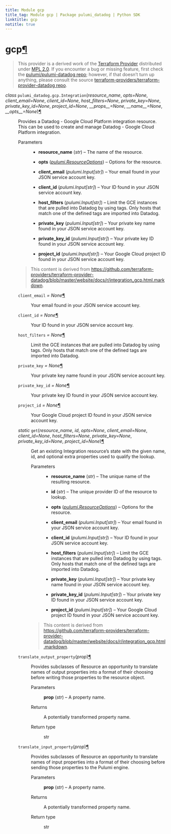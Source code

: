```yaml
---
title: Module gcp
title_tag: Module gcp | Package pulumi_datadog | Python SDK
linktitle: gcp
notitle: true
---
```


<div class="section" id="gcp">
<h1>gcp<a class="headerlink" href="#gcp" title="Permalink to this headline">¶</a></h1>
<blockquote>
<div><p>This provider is a derived work of the <a class="reference external" href="https://github.com/terraform-providers/terraform-provider-datadog">Terraform Provider</a> distributed under
<a class="reference external" href="https://www.mozilla.org/en-US/MPL/2.0/">MPL 2.0</a>. If you encounter a bug or missing feature, first check the
<a class="reference external" href="https://github.com/pulumi/pulumi-datadog/issues">pulumi/pulumi-datadog repo</a>; however, if that doesn’t turn up
anything, please consult the source <a class="reference external" href="https://github.com/terraform-providers/terraform-provider-datadog/issues">terraform-providers/terraform-provider-datadog repo</a>.</p>
</div></blockquote>
<span class="target" id="module-pulumi_datadog.gcp"></span><dl class="class">
<dt id="pulumi_datadog.gcp.Integration">
<em class="property">class </em><code class="sig-prename descclassname">pulumi_datadog.gcp.</code><code class="sig-name descname">Integration</code><span class="sig-paren">(</span><em class="sig-param">resource_name</em>, <em class="sig-param">opts=None</em>, <em class="sig-param">client_email=None</em>, <em class="sig-param">client_id=None</em>, <em class="sig-param">host_filters=None</em>, <em class="sig-param">private_key=None</em>, <em class="sig-param">private_key_id=None</em>, <em class="sig-param">project_id=None</em>, <em class="sig-param">__props__=None</em>, <em class="sig-param">__name__=None</em>, <em class="sig-param">__opts__=None</em><span class="sig-paren">)</span><a class="headerlink" href="#pulumi_datadog.gcp.Integration" title="Permalink to this definition">¶</a></dt>
<dd><p>Provides a Datadog - Google Cloud Platform integration resource. This can be used to create and manage Datadog - Google Cloud Platform integration.</p>
<dl class="field-list simple">
<dt class="field-odd">Parameters</dt>
<dd class="field-odd"><ul class="simple">
<li><p><strong>resource_name</strong> (<em>str</em>) – The name of the resource.</p></li>
<li><p><strong>opts</strong> (<a class="reference internal" href="../../pulumi/#pulumi.ResourceOptions" title="pulumi.ResourceOptions"><em>pulumi.ResourceOptions</em></a>) – Options for the resource.</p></li>
<li><p><strong>client_email</strong> (<em>pulumi.Input</em><em>[</em><em>str</em><em>]</em>) – Your email found in your JSON service account key.</p></li>
<li><p><strong>client_id</strong> (<em>pulumi.Input</em><em>[</em><em>str</em><em>]</em>) – Your ID found in your JSON service account key.</p></li>
<li><p><strong>host_filters</strong> (<em>pulumi.Input</em><em>[</em><em>str</em><em>]</em>) – Limit the GCE instances that are pulled into Datadog by using tags. Only hosts that match one of the defined tags are imported into Datadog.</p></li>
<li><p><strong>private_key</strong> (<em>pulumi.Input</em><em>[</em><em>str</em><em>]</em>) – Your private key name found in your JSON service account key.</p></li>
<li><p><strong>private_key_id</strong> (<em>pulumi.Input</em><em>[</em><em>str</em><em>]</em>) – Your private key ID found in your JSON service account key.</p></li>
<li><p><strong>project_id</strong> (<em>pulumi.Input</em><em>[</em><em>str</em><em>]</em>) – Your Google Cloud project ID found in your JSON service account key.</p></li>
</ul>
</dd>
</dl>
<blockquote>
<div><p>This content is derived from <a class="reference external" href="https://github.com/terraform-providers/terraform-provider-datadog/blob/master/website/docs/r/integration_gcp.html.markdown">https://github.com/terraform-providers/terraform-provider-datadog/blob/master/website/docs/r/integration_gcp.html.markdown</a>.</p>
</div></blockquote>
<dl class="attribute">
<dt id="pulumi_datadog.gcp.Integration.client_email">
<code class="sig-name descname">client_email</code><em class="property"> = None</em><a class="headerlink" href="#pulumi_datadog.gcp.Integration.client_email" title="Permalink to this definition">¶</a></dt>
<dd><p>Your email found in your JSON service account key.</p>
</dd></dl>

<dl class="attribute">
<dt id="pulumi_datadog.gcp.Integration.client_id">
<code class="sig-name descname">client_id</code><em class="property"> = None</em><a class="headerlink" href="#pulumi_datadog.gcp.Integration.client_id" title="Permalink to this definition">¶</a></dt>
<dd><p>Your ID found in your JSON service account key.</p>
</dd></dl>

<dl class="attribute">
<dt id="pulumi_datadog.gcp.Integration.host_filters">
<code class="sig-name descname">host_filters</code><em class="property"> = None</em><a class="headerlink" href="#pulumi_datadog.gcp.Integration.host_filters" title="Permalink to this definition">¶</a></dt>
<dd><p>Limit the GCE instances that are pulled into Datadog by using tags. Only hosts that match one of the defined tags are imported into Datadog.</p>
</dd></dl>

<dl class="attribute">
<dt id="pulumi_datadog.gcp.Integration.private_key">
<code class="sig-name descname">private_key</code><em class="property"> = None</em><a class="headerlink" href="#pulumi_datadog.gcp.Integration.private_key" title="Permalink to this definition">¶</a></dt>
<dd><p>Your private key name found in your JSON service account key.</p>
</dd></dl>

<dl class="attribute">
<dt id="pulumi_datadog.gcp.Integration.private_key_id">
<code class="sig-name descname">private_key_id</code><em class="property"> = None</em><a class="headerlink" href="#pulumi_datadog.gcp.Integration.private_key_id" title="Permalink to this definition">¶</a></dt>
<dd><p>Your private key ID found in your JSON service account key.</p>
</dd></dl>

<dl class="attribute">
<dt id="pulumi_datadog.gcp.Integration.project_id">
<code class="sig-name descname">project_id</code><em class="property"> = None</em><a class="headerlink" href="#pulumi_datadog.gcp.Integration.project_id" title="Permalink to this definition">¶</a></dt>
<dd><p>Your Google Cloud project ID found in your JSON service account key.</p>
</dd></dl>

<dl class="method">
<dt id="pulumi_datadog.gcp.Integration.get">
<em class="property">static </em><code class="sig-name descname">get</code><span class="sig-paren">(</span><em class="sig-param">resource_name</em>, <em class="sig-param">id</em>, <em class="sig-param">opts=None</em>, <em class="sig-param">client_email=None</em>, <em class="sig-param">client_id=None</em>, <em class="sig-param">host_filters=None</em>, <em class="sig-param">private_key=None</em>, <em class="sig-param">private_key_id=None</em>, <em class="sig-param">project_id=None</em><span class="sig-paren">)</span><a class="headerlink" href="#pulumi_datadog.gcp.Integration.get" title="Permalink to this definition">¶</a></dt>
<dd><p>Get an existing Integration resource’s state with the given name, id, and optional extra
properties used to qualify the lookup.</p>
<dl class="field-list simple">
<dt class="field-odd">Parameters</dt>
<dd class="field-odd"><ul class="simple">
<li><p><strong>resource_name</strong> (<em>str</em>) – The unique name of the resulting resource.</p></li>
<li><p><strong>id</strong> (<em>str</em>) – The unique provider ID of the resource to lookup.</p></li>
<li><p><strong>opts</strong> (<a class="reference internal" href="../../pulumi/#pulumi.ResourceOptions" title="pulumi.ResourceOptions"><em>pulumi.ResourceOptions</em></a>) – Options for the resource.</p></li>
<li><p><strong>client_email</strong> (<em>pulumi.Input</em><em>[</em><em>str</em><em>]</em>) – Your email found in your JSON service account key.</p></li>
<li><p><strong>client_id</strong> (<em>pulumi.Input</em><em>[</em><em>str</em><em>]</em>) – Your ID found in your JSON service account key.</p></li>
<li><p><strong>host_filters</strong> (<em>pulumi.Input</em><em>[</em><em>str</em><em>]</em>) – Limit the GCE instances that are pulled into Datadog by using tags. Only hosts that match one of the defined tags are imported into Datadog.</p></li>
<li><p><strong>private_key</strong> (<em>pulumi.Input</em><em>[</em><em>str</em><em>]</em>) – Your private key name found in your JSON service account key.</p></li>
<li><p><strong>private_key_id</strong> (<em>pulumi.Input</em><em>[</em><em>str</em><em>]</em>) – Your private key ID found in your JSON service account key.</p></li>
<li><p><strong>project_id</strong> (<em>pulumi.Input</em><em>[</em><em>str</em><em>]</em>) – Your Google Cloud project ID found in your JSON service account key.</p></li>
</ul>
</dd>
</dl>
<blockquote>
<div><p>This content is derived from <a class="reference external" href="https://github.com/terraform-providers/terraform-provider-datadog/blob/master/website/docs/r/integration_gcp.html.markdown">https://github.com/terraform-providers/terraform-provider-datadog/blob/master/website/docs/r/integration_gcp.html.markdown</a>.</p>
</div></blockquote>
</dd></dl>

<dl class="method">
<dt id="pulumi_datadog.gcp.Integration.translate_output_property">
<code class="sig-name descname">translate_output_property</code><span class="sig-paren">(</span><em class="sig-param">prop</em><span class="sig-paren">)</span><a class="headerlink" href="#pulumi_datadog.gcp.Integration.translate_output_property" title="Permalink to this definition">¶</a></dt>
<dd><p>Provides subclasses of Resource an opportunity to translate names of output properties
into a format of their choosing before writing those properties to the resource object.</p>
<dl class="field-list simple">
<dt class="field-odd">Parameters</dt>
<dd class="field-odd"><p><strong>prop</strong> (<em>str</em>) – A property name.</p>
</dd>
<dt class="field-even">Returns</dt>
<dd class="field-even"><p>A potentially transformed property name.</p>
</dd>
<dt class="field-odd">Return type</dt>
<dd class="field-odd"><p>str</p>
</dd>
</dl>
</dd></dl>

<dl class="method">
<dt id="pulumi_datadog.gcp.Integration.translate_input_property">
<code class="sig-name descname">translate_input_property</code><span class="sig-paren">(</span><em class="sig-param">prop</em><span class="sig-paren">)</span><a class="headerlink" href="#pulumi_datadog.gcp.Integration.translate_input_property" title="Permalink to this definition">¶</a></dt>
<dd><p>Provides subclasses of Resource an opportunity to translate names of input properties into
a format of their choosing before sending those properties to the Pulumi engine.</p>
<dl class="field-list simple">
<dt class="field-odd">Parameters</dt>
<dd class="field-odd"><p><strong>prop</strong> (<em>str</em>) – A property name.</p>
</dd>
<dt class="field-even">Returns</dt>
<dd class="field-even"><p>A potentially transformed property name.</p>
</dd>
<dt class="field-odd">Return type</dt>
<dd class="field-odd"><p>str</p>
</dd>
</dl>
</dd></dl>

</dd></dl>

</div>
